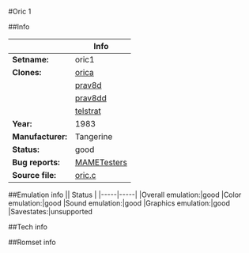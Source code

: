 #Oric 1

##Info

||Info|
|-----|-----|
|**Setname:**|oric1
|**Clones:**|[orica](orica.md)
||[prav8d](prav8d.md)
||[prav8dd](prav8dd.md)
||[telstrat](telstrat.md)
|**Year:**|1983
|**Manufacturer:**|Tangerine
|**Status:**|good
|**Bug reports:**|[MAMETesters](http://mametesters.org/view_all_set.php?type=1&temporary=y&search=oric.c)
|**Source file:**|[oric.c](https://github.com/mamedev/mame/blob/master/src/mess/drivers/oric.c)

##Emulation info
|| Status |
|-----|-----|
|Overall emulation:|good
|Color emulation:|good
|Sound emulation:|good
|Graphics emulation:|good
|Savestates:|unsupported

##Tech info

##Romset info

<!--- START OF EDITED COMMENT DO NOT TOUCH TEXT ABOVE-->
